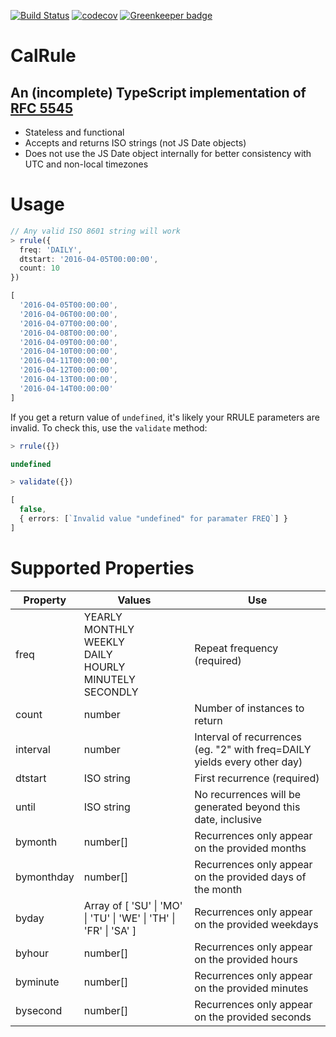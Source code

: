 [![Build Status](https://travis-ci.org/davidgoli/calrule.svg?branch=master)](https://travis-ci.org/davidgoli/calrule)
[![codecov](https://codecov.io/gh/davidgoli/calrule/branch/master/graph/badge.svg)](https://codecov.io/gh/davidgoli/calrule) [![Greenkeeper badge](https://badges.greenkeeper.io/davidgoli/calrule.svg)](https://greenkeeper.io/)

# CalRule

## An (incomplete) TypeScript implementation of [RFC 5545](https://tools.ietf.org/html/rfc5545)

- Stateless and functional
- Accepts and returns ISO strings (not JS Date objects)
- Does not use the JS Date object internally for better consistency with UTC and non-local timezones

# Usage

```ts
// Any valid ISO 8601 string will work
> rrule({
  freq: 'DAILY',
  dtstart: '2016-04-05T00:00:00',
  count: 10
})

[
  '2016-04-05T00:00:00',
  '2016-04-06T00:00:00',
  '2016-04-07T00:00:00',
  '2016-04-08T00:00:00',
  '2016-04-09T00:00:00',
  '2016-04-10T00:00:00',
  '2016-04-11T00:00:00',
  '2016-04-12T00:00:00',
  '2016-04-13T00:00:00',
  '2016-04-14T00:00:00'
]
```

If you get a return value of `undefined`, it's likely your RRULE parameters are invalid. To check this, use the `validate` method:

```ts
> rrule({})

undefined

> validate({})

[
  false,
  { errors: [`Invalid value "undefined" for paramater FREQ`] }
]
```

# Supported Properties

| Property   | Values                                                                             | Use                                                                      |
| ---------- | ---------------------------------------------------------------------------------- | ------------------------------------------------------------------------ |
| freq       | YEARLY<br/>MONTHLY <br/>WEEKLY<br/>DAILY<br/>HOURLY<br/>MINUTELY<br/>SECONDLY<br/> | Repeat frequency (required)                                              |
| count      | number                                                                             | Number of instances to return                                            |
| interval   | number                                                                             | Interval of recurrences (eg. "2" with freq=DAILY yields every other day) |
| dtstart    | ISO string                                                                         | First recurrence (required)                                              |
| until      | ISO string                                                                         | No recurrences will be generated beyond this date, inclusive             |
| bymonth    | number[]                                                                           | Recurrences only appear on the provided months                           |
| bymonthday | number[]                                                                           | Recurrences only appear on the provided days of the month                |
| byday      | Array of [ 'SU' \| 'MO' \| 'TU' \| 'WE' \| 'TH' \| 'FR' \| 'SA' ]                  | Recurrences only appear on the provided weekdays                         |
| byhour     | number[]                                                                           | Recurrences only appear on the provided hours                            |
| byminute   | number[]                                                                           | Recurrences only appear on the provided minutes                          |
| bysecond   | number[]                                                                           | Recurrences only appear on the provided seconds                          |

